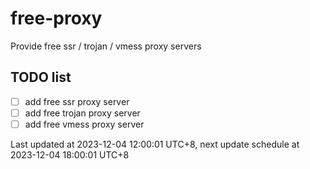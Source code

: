 
# free-proxy
Provide free ssr / trojan / vmess proxy servers


## TODO list
- [ ] add free ssr proxy server
- [ ] add free trojan proxy server
- [ ] add free vmess proxy server

Last updated at 2023-12-04 12:00:01 UTC+8, next update schedule at 2023-12-04 18:00:01 UTC+8

